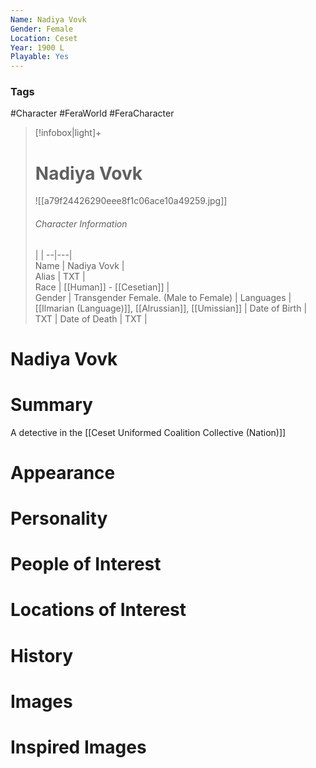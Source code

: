 ```yaml
---
Name: Nadiya Vovk  
Gender: Female
Location: Ceset
Year: 1900 L
Playable: Yes
---
```


### Tags
#Character #FeraWorld #FeraCharacter 

> [!infobox|light]+  
> # Nadiya Vovk  
> ![[a79f24426290eee8f1c06ace10a49259.jpg]]
> ###### Character Information
>  |   |
> --|---|  
> Name | Nadiya Vovk |  
> Alias | TXT |  
> Race | [[Human]] - [[Cesetian]] |  
> Gender | Transgender Female. (Male to Female) |
> Languages | [[Ilmarian (Language)]], [[Alrussian]], [[Umissian]] |
> Date of Birth | TXT |
> Date of Death | TXT |

# Nadiya Vovk

# Summary
A detective in the [[Ceset Uniformed Coalition Collective (Nation)]]

# Appearance

# Personality

# People of Interest

# Locations of Interest

# History

# Images

# Inspired Images
